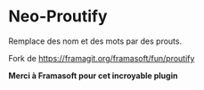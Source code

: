# Neo-Proutify
Remplace des nom et des mots par des prouts.

Fork de https://framagit.org/framasoft/fun/proutify

**Merci à Framasoft pour cet incroyable plugin**
